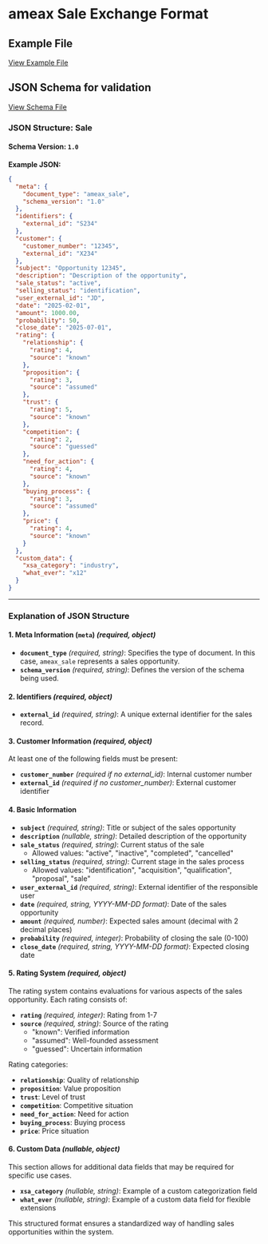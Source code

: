 # ameax Sale Exchange Format

## Example File
[View Example File](../examples/ameax_sale.json)

## JSON Schema for validation
[View Schema File](../schemas/ameax_sale.v1-0.schema.json)

### **JSON Structure: Sale**

#### **Schema Version:** `1.0`

**Example JSON:**
```json
{
  "meta": {
    "document_type": "ameax_sale",
    "schema_version": "1.0"
  },
  "identifiers": {
    "external_id": "S234"
  },
  "customer": {
    "customer_number": "12345",
    "external_id": "X234"
  },
  "subject": "Opportunity 12345",
  "description": "Description of the opportunity",
  "sale_status": "active",
  "selling_status": "identification",
  "user_external_id": "JD",
  "date": "2025-02-01",
  "amount": 1000.00,
  "probability": 50,
  "close_date": "2025-07-01",
  "rating": {
    "relationship": {
      "rating": 4,
      "source": "known"
    },
    "proposition": {
      "rating": 3,
      "source": "assumed"
    },
    "trust": {
      "rating": 5,
      "source": "known"
    },
    "competition": {
      "rating": 2,
      "source": "guessed"
    },
    "need_for_action": {
      "rating": 4,
      "source": "known"
    },
    "buying_process": {
      "rating": 3,
      "source": "assumed"
    },
    "price": {
      "rating": 4,
      "source": "known"
    }
  },
  "custom_data": {
    "xsa_category": "industry",
    "what_ever": "x12"
  }
}
```

---

### **Explanation of JSON Structure**

#### **1. Meta Information (`meta`)** *(required, object)*
- **`document_type`** *(required, string)*: Specifies the type of document. In this case, `ameax_sale` represents a sales opportunity.
- **`schema_version`** *(required, string)*: Defines the version of the schema being used.

#### **2. Identifiers** *(required, object)*
- **`external_id`** *(required, string)*: A unique external identifier for the sales record.

#### **3. Customer Information** *(required, object)*
At least one of the following fields must be present:
- **`customer_number`** *(required if no external_id)*: Internal customer number
- **`external_id`** *(required if no customer_number)*: External customer identifier

#### **4. Basic Information**
- **`subject`** *(required, string)*: Title or subject of the sales opportunity
- **`description`** *(nullable, string)*: Detailed description of the opportunity
- **`sale_status`** *(required, string)*: Current status of the sale
  - Allowed values: "active", "inactive", "completed", "cancelled"
- **`selling_status`** *(required, string)*: Current stage in the sales process
  - Allowed values: "identification", "acquisition", "qualification", "proposal", "sale"
- **`user_external_id`** *(required, string)*: External identifier of the responsible user
- **`date`** *(required, string, YYYY-MM-DD format)*: Date of the sales opportunity
- **`amount`** *(required, number)*: Expected sales amount (decimal with 2 decimal places)
- **`probability`** *(required, integer)*: Probability of closing the sale (0-100)
- **`close_date`** *(required, string, YYYY-MM-DD format)*: Expected closing date

#### **5. Rating System** *(required, object)*
The rating system contains evaluations for various aspects of the sales opportunity. Each rating consists of:
- **`rating`** *(required, integer)*: Rating from 1-7
- **`source`** *(required, string)*: Source of the rating
  - "known": Verified information
  - "assumed": Well-founded assessment
  - "guessed": Uncertain information

Rating categories:
- **`relationship`**: Quality of relationship
- **`proposition`**: Value proposition
- **`trust`**: Level of trust
- **`competition`**: Competitive situation
- **`need_for_action`**: Need for action
- **`buying_process`**: Buying process
- **`price`**: Price situation

#### **6. Custom Data** *(nullable, object)*
This section allows for additional data fields that may be required for specific use cases.
- **`xsa_category`** *(nullable, string)*: Example of a custom categorization field
- **`what_ever`** *(nullable, string)*: Example of a custom data field for flexible extensions

This structured format ensures a standardized way of handling sales opportunities within the system. 